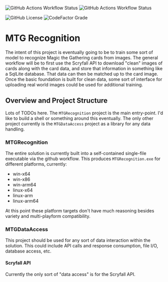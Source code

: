 ![GitHub Actions Workflow Status](https://img.shields.io/github/actions/workflow/status/jav76/MTG-Recognition-Model/Build.yml?style=for-the-badge&label=CI%20Build)
![GitHub Actions Workflow Status](https://img.shields.io/github/actions/workflow/status/jav76/MTG-Recognition-Model/Publish.yml?style=for-the-badge&label=Release%20Build)

![GitHub License](https://img.shields.io/github/license/jav76/MTG-Recognition-Model?style=for-the-badge)
![CodeFactor Grade](https://img.shields.io/codefactor/grade/github/jav76/MTG-Recognition-Model?style=for-the-badge)


# MTG Recognition

The intent of this project is eventually going to be to train some sort of model to recognize Magic the Gathering cards from images. 
The general workflow will be to first use the Scryfall API to download "clean" images of cards along with the card data, and store that information in something like a SqlLite database. That data can then be matched up to the card image. 
Once the basic foundation is built for clean data, some sort of interface for uploading real world images could be used for additional training.


## Overview and Project Structure

Lots of TODOs here. The `MTGRecognition` project is the main entry-point. I'd like to build a shell or something around this eventually. The only other project currently is the `MTGDataAccess` project as a library for any data handling.

### MTGRecognition

The entire solution is currently built into a self-contained single-file executable via the github workflow. This produces `MTGRecognition.exe` for different platforms, currently:

- win-x64
- win-x86
- win-arm64
- linux-x64
- linux-arm
- linux-arm64

At this point these platform targets don't have much reasoning besides variety and multi-playform compatibility.

### MTGDataAccess

This project should be used for any sort of data interaction within the solution. This could include API calls and response consumption, file I/O, database access, etc.

#### Scryfall API

Currently the only sort of "data access" is for the Scryfall API.


